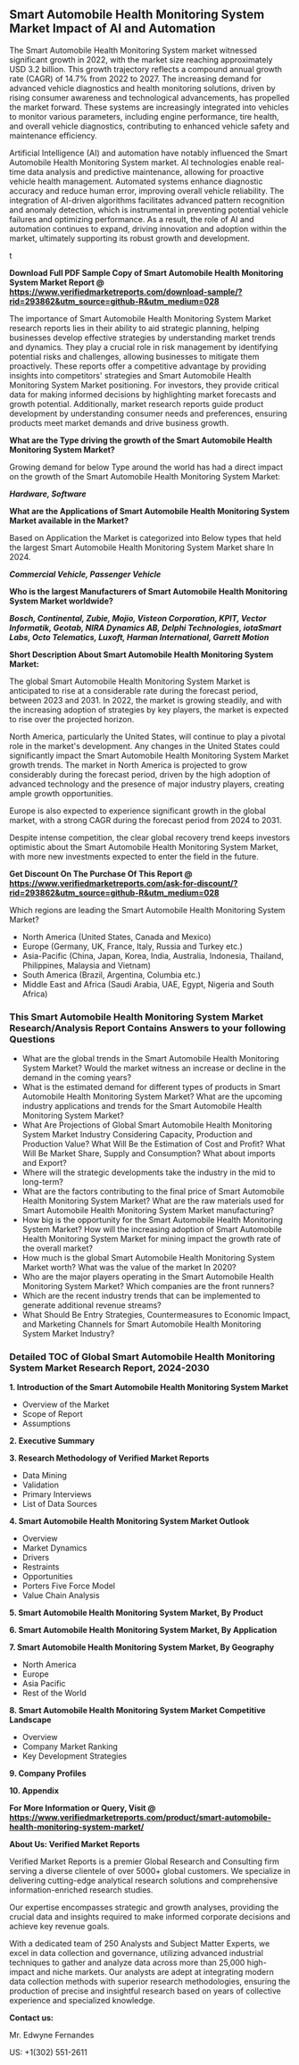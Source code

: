 <h2>Smart Automobile Health Monitoring System Market Impact of AI and Automation</h2><p>The Smart Automobile Health Monitoring System market witnessed significant growth in 2022, with the market size reaching approximately USD 3.2 billion. This growth trajectory reflects a compound annual growth rate (CAGR) of 14.7% from 2022 to 2027. The increasing demand for advanced vehicle diagnostics and health monitoring solutions, driven by rising consumer awareness and technological advancements, has propelled the market forward. These systems are increasingly integrated into vehicles to monitor various parameters, including engine performance, tire health, and overall vehicle diagnostics, contributing to enhanced vehicle safety and maintenance efficiency.</p><p>Artificial Intelligence (AI) and automation have notably influenced the Smart Automobile Health Monitoring System market. AI technologies enable real-time data analysis and predictive maintenance, allowing for proactive vehicle health management. Automated systems enhance diagnostic accuracy and reduce human error, improving overall vehicle reliability. The integration of AI-driven algorithms facilitates advanced pattern recognition and anomaly detection, which is instrumental in preventing potential vehicle failures and optimizing performance. As a result, the role of AI and automation continues to expand, driving innovation and adoption within the market, ultimately supporting its robust growth and development.</p>t</p><p id="" class=""><strong>Download Full PDF Sample Copy of Smart Automobile Health Monitoring System Market Report @ <a href="https://www.verifiedmarketreports.com/download-sample/?rid=293862&utm_source=github-R&utm_medium=028" target="_blank">https://www.verifiedmarketreports.com/download-sample/?rid=293862&utm_source=github-R&utm_medium=028</a></strong></p><p>The importance of&nbsp;Smart Automobile Health Monitoring System Market research reports lies in their ability to aid strategic planning, helping businesses develop effective strategies by understanding market trends and dynamics. They play a crucial role in risk management by identifying potential risks and challenges, allowing businesses to mitigate them proactively. These reports offer a competitive advantage by providing insights into competitors' strategies and Smart Automobile Health Monitoring System Market positioning. For investors, they provide critical data for making informed decisions by highlighting market forecasts and growth potential. Additionally, market research reports guide product development by understanding consumer needs and preferences, ensuring products meet market demands and drive business growth.</p><p><strong>What are the&nbsp;Type driving the growth of the Smart Automobile Health Monitoring System Market?</strong></p><p id="" class="">Growing demand for below Type around the world has had a direct impact on the growth of the Smart Automobile Health Monitoring System Market:</p><em><strong>Hardware, Software</strong></em></p><strong>What are the&nbsp;Applications&nbsp;of Smart Automobile Health Monitoring System Market available in the Market?</strong></p><p id="" class="">Based on Application the Market is categorized into Below types that held the largest Smart Automobile Health Monitoring System Market share In 2024.</p><em><strong>Commercial Vehicle, Passenger Vehicle</strong></em></p><strong>Who is the largest Manufacturers of Smart Automobile Health Monitoring System Market worldwide?</strong></p><p><em><strong>Bosch, Continental, Zubie, Mojio, Visteon Corporation, KPIT, Vector Informatik, Geotab, NIRA Dynamics AB, Delphi Technologies, iotaSmart Labs, Octo Telematics, Luxoft, Harman International, Garrett Motion</strong></em></p><p id="" class=""><strong>Short Description About Smart Automobile Health Monitoring System Market:</strong></p><p>The global Smart Automobile Health Monitoring System Market is anticipated to rise at a considerable rate during the forecast period, between 2023 and 2031. In 2022, the market is growing steadily, and with the increasing adoption of strategies by key players, the market is expected to rise over the projected horizon.</p><p>North America, particularly the United States, will continue to play a pivotal role in the market's development. Any changes in the United States could significantly impact the Smart Automobile Health Monitoring System Market growth trends. The market in North America is projected to grow considerably during the forecast period, driven by the high adoption of advanced technology and the presence of major industry players, creating ample growth opportunities.</p><p>Europe is also expected to experience significant growth in the global market, with a strong CAGR during the forecast period from 2024 to 2031.</p><p>Despite intense competition, the clear global recovery trend keeps investors optimistic about the Smart Automobile Health Monitoring System Market, with more new investments expected to enter the field in the future.</p><p id="" class=""><strong>Get Discount On The Purchase Of This Report @ <a href="https://www.verifiedmarketreports.com/ask-for-discount/?rid=293862&utm_source=github-R&utm_medium=028" target="_blank">https://www.verifiedmarketreports.com/ask-for-discount/?rid=293862&utm_source=github-R&utm_medium=028</a></strong></p>Which regions are leading the Smart Automobile Health Monitoring System Market?</p><ul><li>North America (United States, Canada and Mexico)</li><li>Europe (Germany, UK, France, Italy, Russia and Turkey etc.)</li><li>Asia-Pacific (China, Japan, Korea, India, Australia, Indonesia, Thailand, Philippines, Malaysia and Vietnam)</li><li>South America (Brazil, Argentina, Columbia etc.)</li><li>Middle East and Africa (Saudi Arabia, UAE, Egypt, Nigeria and South Africa)</li></ul><h3 id="" class="">This Smart Automobile Health Monitoring System Market Research/Analysis Report Contains Answers to your following Questions</h3><ul><li>What are the global trends in the Smart Automobile Health Monitoring System Market? Would the market witness an increase or decline in the demand in the coming years?</li><li>What is the estimated demand for different types of products in Smart Automobile Health Monitoring System Market? What are the upcoming industry applications and trends for the Smart Automobile Health Monitoring System Market?</li><li>What Are Projections of Global Smart Automobile Health Monitoring System Market Industry Considering Capacity, Production and Production Value? What Will Be the Estimation of Cost and Profit? What Will Be Market Share, Supply and Consumption? What about imports and Export?</li><li>Where will the strategic developments take the industry in the mid to long-term?</li><li>What are the factors contributing to the final price of Smart Automobile Health Monitoring System Market? What are the raw materials used for Smart Automobile Health Monitoring System Market manufacturing?</li><li>How big is the opportunity for the Smart Automobile Health Monitoring System Market? How will the increasing adoption of Smart Automobile Health Monitoring System Market for mining impact the growth rate of the overall market?</li><li>How much is the global Smart Automobile Health Monitoring System Market worth? What was the value of the market In 2020?</li><li>Who are the major players operating in the Smart Automobile Health Monitoring System Market? Which companies are the front runners?</li><li>Which are the recent industry trends that can be implemented to generate additional revenue streams?</li><li>What Should Be Entry Strategies, Countermeasures to Economic Impact, and Marketing Channels for Smart Automobile Health Monitoring System Market Industry?</li></ul><h3 id="" class="">Detailed TOC of Global Smart Automobile Health Monitoring System Market Research Report, 2024-2030</h3><p id="" class=""><strong>1. Introduction of the Smart Automobile Health Monitoring System Market</strong></p><ul><li>Overview of the Market</li><li>Scope of Report</li><li>Assumptions</li></ul><p id="" class=""><strong>2. Executive Summary</strong></p><p id="" class=""><strong>3. Research Methodology of Verified Market Reports</strong></p><ul><li>Data Mining</li><li>Validation</li><li>Primary Interviews</li><li>List of Data Sources</li></ul><p id="" class=""><strong>4. Smart Automobile Health Monitoring System Market Outlook</strong></p><ul><li>Overview</li><li>Market Dynamics</li><li>Drivers</li><li>Restraints</li><li>Opportunities</li><li>Porters Five Force Model</li><li>Value Chain Analysis</li></ul><p id="" class=""><strong>5. Smart Automobile Health Monitoring System Market, By Product</strong></p><p id="" class=""><strong>6. Smart Automobile Health Monitoring System Market, By Application</strong></p><p id="" class=""><strong>7. Smart Automobile Health Monitoring System Market, By Geography</strong></p><ul><li>North America</li><li>Europe</li><li>Asia Pacific</li><li>Rest of the World</li></ul><p id="" class=""><strong>8. Smart Automobile Health Monitoring System Market Competitive Landscape</strong></p><ul><li>Overview</li><li>Company Market Ranking</li><li>Key Development Strategies</li></ul><p id="" class=""><strong>9. Company Profiles</strong></p><p id="" class=""><strong>10. Appendix</strong></p><p id="" class=""><strong>For More Information or Query, Visit @ <a href="https://www.verifiedmarketreports.com/product/smart-automobile-health-monitoring-system-market/" target="_blank">https://www.verifiedmarketreports.com/product/smart-automobile-health-monitoring-system-market/</a></strong></p><p id="" class=""><strong>About Us: Verified Market Reports</strong></p><p id="" class="">Verified Market Reports is a premier Global Research and Consulting firm serving a diverse clientele of over 5000+ global customers. We specialize in delivering cutting-edge analytical research solutions and comprehensive information-enriched research studies.</p><p id="" class="">Our expertise encompasses strategic and growth analyses, providing the crucial data and insights required to make informed corporate decisions and achieve key revenue goals.</p><p id="" class="">With a dedicated team of 250 Analysts and Subject Matter Experts, we excel in data collection and governance, utilizing advanced industrial techniques to gather and analyze data across more than 25,000 high-impact and niche markets. Our analysts are adept at integrating modern data collection methods with superior research methodologies, ensuring the production of precise and insightful research based on years of collective experience and specialized knowledge.</p><p id="" class=""><strong>Contact us:</strong></p><p id="" class="">Mr. Edwyne Fernandes</p><p id="" class="">US: +1(302) 551-2611</p>
